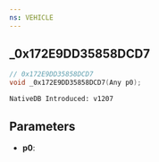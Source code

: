 ```yaml
---
ns: VEHICLE
---
```

## _0x172E9DD35858DCD7

```c
// 0x172E9DD35858DCD7
void _0x172E9DD35858DCD7(Any p0);
```

```
NativeDB Introduced: v1207
```

## Parameters
* **p0**:
